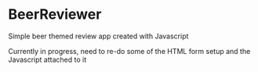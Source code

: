 # BeerReviewer
Simple beer themed review app created with Javascript

Currently in progress, need to re-do some of the HTML form setup and the Javascript attached to it 
